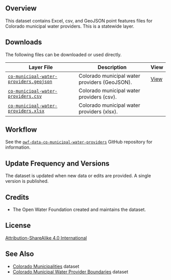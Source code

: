 ## Overview ##

This dataset contains Excel, csv, and GeoJSON point features files for Colorado municipal water providers.
This is a statewide layer.

## Downloads ##

The following files can be downloaded or used directly.

| **Layer File** | **Description** | **View** |
| -- | -- | -- |
| [`co-municipal-water-providers.geojson`](co-municipal-water-providers.geojson) | Colorado municipal water providers (GeoJSON). | [View](https://gavinr.github.io/geojson-viewer/?url=https://data.openwaterfoundation.org/state/co/owf/municipal-water-providers/co-municipal-water-providers.geojson) |
| [`co-municipal-water-providers.csv`](co-municipal-water-providers.csv) | Colorado municipal water providers (csv). | |
| [`co-municipal-water-providers.xlsx`](co-municipal-water-providers.xlsx) | Colorado municipal water providers (xlsx). | |

## Workflow ##

See the [`owf-data-co-municipal-water-providers`](https://github.com/OpenWaterFoundation/owf-data-co-municipal-water-providers)
GitHub repository for information.

## Update Frequency and Versions ##

The dataset is updated when new data or edits are provided.
A single version is published.

## Credits ##

* The Open Water Foundation created and maintains the dataset.

## License ##

[Attribution-ShareAlike 4.0 International](https://creativecommons.org/licenses/by-sa/4.0/)

## See Also ##

* [Colorado Municipalities](https://data.openwaterfoundation.org/state/co/owf/municipalities/) dataset
* [Colorado Municipal Water Provider Boundaries](https://data.openwaterfoundation.org/state/co/owf/municipal-water-provider-boundaries/) dataset
